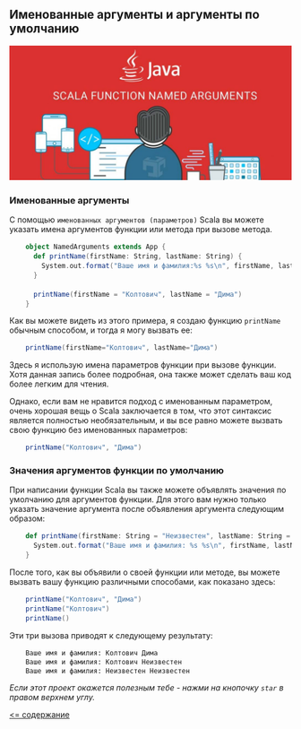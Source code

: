 ## Именованные аргументы и аргументы по умолчанию

![alt text](https://github.com/steklopod/Functions/blob/master/src/main/resources/images/Scala-function-named-arguments.jpg "named-arguments")

### Именованные аргументы

С помощью `именованных аргументов (параметров)` Scala вы можете указать имена аргументов 
функции или метода при вызове метода. 

<!-- code -->
```scala
    object NamedArguments extends App {
      def printName(firstName: String, lastName: String) {
        System.out.format("Ваше имя и фамилия:%s %s\n", firstName, lastName)
      }
    
      printName(firstName = "Колтович", lastName = "Дима")
    }
```

Как вы можете видеть из этого примера, я создаю функцию `printName` обычным способом, и тогда я могу вызвать ее:

<!-- code -->
```scala
    printName(firstName="Колтович", lastName="Дима")
```

Здесь я использую имена параметров функции при вызове функции. Хотя данная запись более подробная, она также может 
сделать ваш код более легким для чтения.

Однако, если вам не нравится подход с именованным параметром, очень хорошая вещь о Scala заключается в том, что этот
 синтаксис является полностью необязательным, и вы все равно можете вызвать свою функцию без именованных параметров:

<!-- code -->
```scala
    printName("Колтович", "Дима")
```

### Значения аргументов функции по умолчанию

При написании функции Scala вы также можете объявлять значения по умолчанию для аргументов функции. Для этого вам 
нужно только указать значение аргумента после объявления аргумента следующим образом:

<!-- code -->
```scala
    def printName(firstName: String = "Неизвестен", lastName: String = "Неизвестен") {
      System.out.format("Ваше имя и фамилия: %s %s\n", firstName, lastName)
    }
```

После того, как вы объявили о своей функции или методе, вы можете вызвать вашу функцию различными способами, как показано здесь:

<!-- code -->
```scala
    printName("Колтович", "Дима")
    printName("Колтович")
    printName()
```

Эти три вызова приводят к следующему результату:

<!-- code -->
```text
    Ваше имя и фамилия: Колтович Дима
    Ваше имя и фамилия: Колтович Неизвестен
    Ваше имя и фамилия: Неизвестен Неизвестен
```


_Если этот проект окажется полезным тебе - нажми на кнопочку `star` в правом верхнем углу._

[<= содержание](https://github.com/steklopod/Functions/blob/master/readme.md)